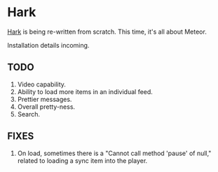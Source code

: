 # Hark

[Hark](https://github.com/joelhans/Hark) is being re-written from scratch. This time, it's all about Meteor.

Installation details incoming.

## TODO

1. Video capability.
2. Ability to load more items in an individual feed.
8. Prettier messages.
9. Overall pretty-ness.
10. Search.

## FIXES

1. On load, sometimes there is a "Cannot call method 'pause' of null," related to loading a sync item into the player. 
